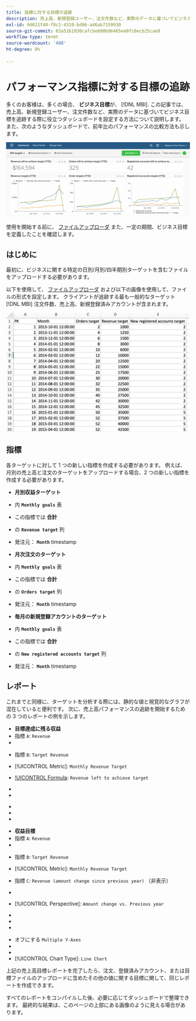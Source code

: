 ```yaml
---
title: 指標に対する目標の追跡
description: 売上高、新規登録ユーザー、注文件数など、実際のデータに基づいてビジネス目標を追跡するのに役立つダッシュボードを設定する方法を説明します。
exl-id: 9d621f40-f9c2-4310-bd96-a46ab7159930
source-git-commit: 03a5161930cafcbe600b96465ee0fc0ecb25cae8
workflow-type: tm+mt
source-wordcount: '408'
ht-degree: 0%

---
```


# パフォーマンス指標に対する目標の追跡

多くのお客様は、多くの場合、 **ビジネス目標**&#x200B;が、 [!DNL MBI]. この記事では、売上高、新規登録ユーザー、注文件数など、実際のデータに基づいてビジネス目標を追跡する際に役立つダッシュボードを設定する方法について説明します。 また、次のようなダッシュボードで、前年比のパフォーマンスの比較方法も示します。

![](../../assets/Goals-_dashboard_2.png)

使用を開始する前に、 [ファイルアップローダ](../importing-data/connecting-data/using-file-uploader.md) また、一定の期間、ビジネス目標を定義したことを確認します。

## はじめに

最初に、ビジネスに関する特定の日別/月別/四半期別ターゲットを含むファイルをアップロードする必要があります。

以下を使用して、 [ファイルアップローダ](../importing-data/connecting-data/using-file-uploader.md) および以下の画像を使用して、ファイルの形式を設定します。 クライアントが追跡する最も一般的なターゲット [!DNL MBI] 注文件数、売上高、新規登録済みアカウントが含まれます。

![](../../assets/Goals-_Excel.png)

## 指標

各ターゲットに対して 1 つの新しい指標を作成する必要があります。 例えば、月別の売上高と注文のターゲットをアップロードする場合、2 つの新しい指標を作成する必要があります。

* **月別収益ターゲット**
* 内 **`Monthly goals`** 表
* この指標では **合計**
* の **`Revenue target`** 列
* 発注元： **`Month`** timestamp

* **月次注文のターゲット**
* 内 **`Monthly goals`** 表
* この指標では **合計**
* の **`Orders target`** 列
* 発注元： **`Month`** timestamp

* **毎月の新規登録アカウントのターゲット**
* 内 **`Monthly goals`** 表
* この指標では **合計**
* の **`New registered accounts target`** 列
* 発注元： **`Month`** timestamp

## レポート

これまでと同様に、ターゲットを分析する際には、静的な値と視覚的なグラフが混在していると便利です。 次に、売上高パフォーマンスの追跡を開始するための 3 つのレポートの例を示します。

* **目標達成に残る収益**
* 指標 `A`: `Revenue`
* 

   [!UICONTROL 指標]: `Revenue`

* 指標 `B`: `Target Revenue`
* [!UICONTROL Metric]: `Monthly Revenue Target`

* [!UICONTROL Formula]: `Revenue left to achieve target`
* 
   [!UICONTROL 数式]: `(B-A)`
* 

   [!UICONTROL Format]: `Number`

* [!UICONTROL Time period]:（任意の期間）
* 
   [!UICONTROL Interval]: `Month`
* 

   [!UICONTROL グラフの種類]: `Scalar`

* **収益目標**
* 指標 `A`: `Revenue`
* 

   [!UICONTROL 指標]: `Revenue`

* 指標 `B`: `Target Revenue`
* [!UICONTROL Metric]: `Monthly Revenue Target`

* 指標 `C`: `Revenue (amount change since previous year)` （非表示）
* 
   [!UICONTROL 指標]: `Revenue`
* [!UICONTROL Perspective]: `Amount change vs. Previous year`

* [!UICONTROL Formula]:（今月前年）
* 
   [!UICONTROL 数式]: `(A-C)`
* 

   [!UICONTROL Format]: `Currency`

* オフにする `Multiple Y-Axes`
* [!UICONTROL Time period]:（任意の関連期間）*
* 
   [!UICONTROL Interval]: `Month`
* [!UICONTROL Chart Type]: `Line Chart`

上記の売上高目標レポートを完了したら、注文、登録済みアカウント、または目標ファイルのアップロードに含めたその他の値に関する目標に関して、同じレポートを作成できます。

すべてのレポートをコンパイルした後、必要に応じてダッシュボードで整理できます。 最終的な結果は、このページの上部にある画像のように見える場合があります。
